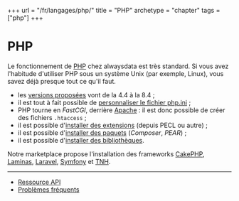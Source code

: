 +++
url = "/fr/langages/php/"
title = "PHP"
archetype = "chapter"
tags = ["php"]
+++

# PHP

Le fonctionnement de [PHP](https://www.php.net) chez alwaysdata est très standard. Si vous avez l'habitude d'utiliser PHP sous un système Unix (par exemple, Linux), vous savez déjà presque tout ce qu'il faut.

* les [versions proposées](languages/php/configuration#versions-supportées) vont de la 4.4 à la 8.4 ;
* il est tout à fait possible de [personnaliser le fichier php.ini](languages/php/configuration#paramètres-phpini) ;
* PHP tourne en *FastCGI*, derrière [Apache](sites/configure-apache) : il est donc possible de créer des fichiers `.htaccess` ;
* il est possible d'[installer des extensions](languages/php/extensions) (depuis PECL ou autre) ;
* il est possible d'[installer des paquets](languages/php/packages) (*Composer*, *PEAR*) ;
* il est possible d'[installer des bibliothèques](languages/php/libraries).

Notre marketplace propose l'installation des frameworks [CakePHP](https://cakephp.org/), [Laminas](https://getlaminas.org/), [Laravel](https://laravel.com/), [Symfony](https://symfony.com/) et [TNH](https://github.com/tnhfw/tnh-fw).

---

* [Ressource API](https://api.alwaysdata.com/v1/environment/php/doc/)
* [Problèmes fréquents](languages/php/troubleshooting)
